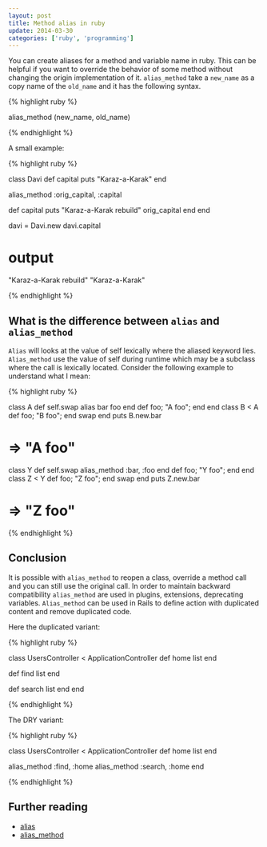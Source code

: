 ```yaml
---
layout: post
title: Method alias in ruby
update: 2014-03-30
categories: ['ruby', 'programming']
---
```


You can create aliases for a method and variable name in ruby. This can be helpful if you want to override the behavior
of some method without changing the origin implementation of it. `alias_method` take a `new_name` as a copy name of the
`old_name` and it has the following syntax.


{% highlight ruby %}

alias_method (new_name, old_name)

{% endhighlight %}

A small example:

{% highlight ruby %}

class Davi
  def capital
    puts "Karaz-a-Karak"
  end

  alias_method :orig_capital, :capital

  def capital
    puts "Karaz-a-Karak rebuild"
    orig_capital
  end
end

davi = Davi.new
davi.capital

# output
"Karaz-a-Karak rebuild"
"Karaz-a-Karak"

{% endhighlight %}


## What is the difference between `alias` and `alias_method`

`Alias` will looks at the value of self lexically where the aliased keyword lies. `Alias_method` use the value of self
during runtime which may be a subclass where the call is lexically located. Consider the following example to
understand what I mean:


{% highlight ruby %}

class A
  def self.swap
    alias bar foo
  end
  def foo; "A foo"; end
end
class B < A
  def foo; "B foo"; end
  swap
end
puts B.new.bar
# => "A foo"

class Y
  def self.swap
    alias_method :bar, :foo
  end
  def foo; "Y foo"; end
end
class Z < Y
  def foo; "Z foo"; end
  swap
end
puts Z.new.bar
# => "Z foo"

{% endhighlight %}


## Conclusion

It is possible with `alias_method` to reopen a class, override a method call and you can still use the original call. In
order to maintain backward compatibility `alias_method` are used in plugins, extensions, deprecating variables.
`Alias_method` can be used in Rails to define action with duplicated content and remove duplicated code.

Here the duplicated variant:


{% highlight ruby %}

class UsersController < ApplicationController
  def home
    list
  end

  def find
    list
  end

  def search
    list
  end
end

{% endhighlight %}


The DRY variant:


{% highlight ruby %}

class UsersController < ApplicationController
  def home
    list
  end

  alias_method :find, :home
  alias_method :search, :home
end

{% endhighlight %}


## Further reading

- [alias](http://ruby-doc.org/stdlib-1.9.1/libdoc/rdoc/rdoc/RDoc/Alias.html)
- [alias_method](http://www.ruby-doc.org/core-2.1.0/Module.html#method-i-alias_method)

